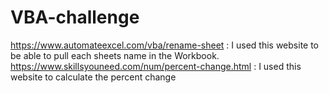 # VBA-challenge
https://www.automateexcel.com/vba/rename-sheet : I used this website to be able to pull each sheets name in the Workbook.
https://www.skillsyouneed.com/num/percent-change.html : I used this website to calculate the percent change
